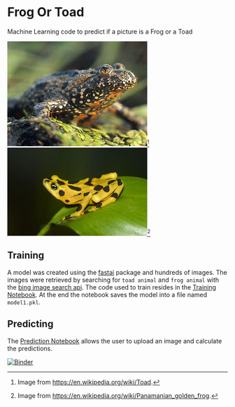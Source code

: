 # Frog Or Toad
Machine Learning code to predict if a picture is a Frog or a Toad

![Toad Image](320px-Bombina_bombina_1_(Marek_Szczepanek)_tight_crop.jpeg)[^1] ![Frog Image](320px-Atelopus_zeteki1.jpeg)[^2]





[^1]: Image from https://en.wikipedia.org/wiki/Toad.
[^2]: Image from https://en.wikipedia.org/wiki/Panamanian_golden_frog.

## Training
A model was created using the [fastai](https://github.com/fastai/fastai) package and hundreds of images.
The images were retrieved by searching for `toad animal` and `frog animal` with the [bing image search api](https://www.microsoft.com/en-us/bing/apis/bing-image-search-api). The code used to train resides in the [Training Notebook](FrogOrToadTrain.ipynb). At the end the notebook saves the model into a file named `model1.pkl`.


## Predicting
The [Prediction Notebook](FrogOrToadPredict.ipynb) allows the user to upload an image and calculate the predictions.

[![Binder](https://mybinder.org/badge_logo.svg)](https://mybinder.org/v2/gh/johnbradley/FrogOrToad/HEAD?labpath=FrogOrToadPredict.ipynb)
